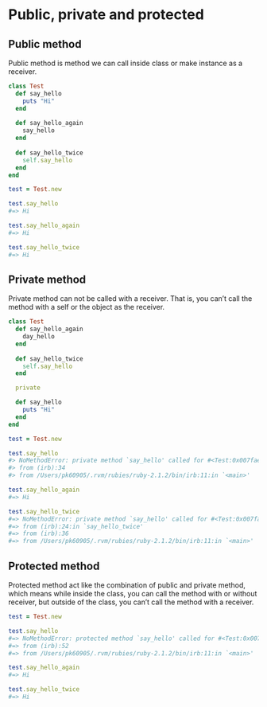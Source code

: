 # Public, private and protected

## Public method

Public method is method we can call inside class or make instance as a receiver.

```ruby
class Test
  def say_hello
    puts "Hi"
  end
  
  def say_hello_again
    say_hello
  end
  
  def say_hello_twice
    self.say_hello
  end
end

test = Test.new

test.say_hello
#=> Hi

test.say_hello_again
#=> Hi

test.say_hello_twice
#=> Hi
```

## Private method

Private method can not be called with a receiver. That is, you can’t call the method with a self or the object as the receiver.

```ruby
class Test  
  def say_hello_again
    day_hello
  end
  
  def say_hello_twice
    self.say_hello
  end

  private

  def say_hello
    puts "Hi"
  end
end

test = Test.new

test.say_hello
#> NoMethodError: private method `say_hello' called for #<Test:0x007fae0e96c2d8>
#> from (irb):34
#> from /Users/pk60905/.rvm/rubies/ruby-2.1.2/bin/irb:11:in `<main>'

test.say_hello_again
#=> Hi

test.say_hello_twice
#=> NoMethodError: private method `say_hello' called for #<Test:0x007fae0e96c2d8>
#=> from (irb):24:in `say_hello_twice'
#=> from (irb):36
#=> from /Users/pk60905/.rvm/rubies/ruby-2.1.2/bin/irb:11:in `<main>'
```

## Protected method

Protected method act like the combination of public and private method, which means while inside the class, you can call the method with or without receiver, but outside of the class, you can’t call the method with a receiver.

```ruby
test = Test.new

test.say_hello
#=> NoMethodError: protected method `say_hello' called for #<Test:0x007fae0d8590b8>
#=> from (irb):52
#=> from /Users/pk60905/.rvm/rubies/ruby-2.1.2/bin/irb:11:in `<main>'

test.say_hello_again
#=> Hi

test.say_hello_twice
#=> Hi
```




